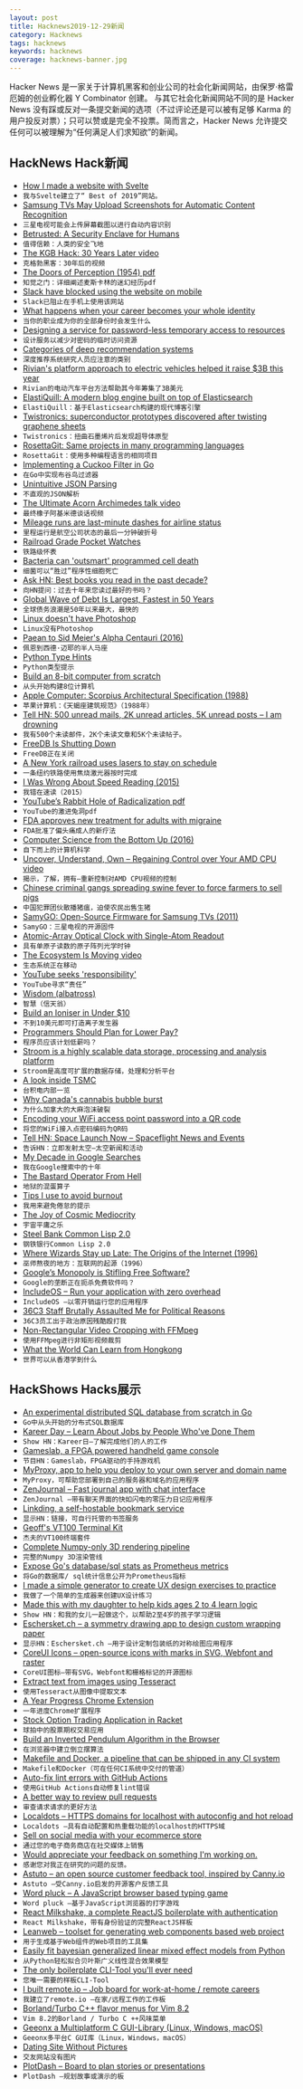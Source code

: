 ```yaml
---
layout: post
title: Hacknews2019-12-29新闻
category: Hacknews
tags: hacknews
keywords: hacknews
coverage: hacknews-banner.jpg
---
```


Hacker News 是一家关于计算机黑客和创业公司的社会化新闻网站，由保罗·格雷厄姆的创业孵化器 Y Combinator 创建。
与其它社会化新闻网站不同的是 Hacker News 没有踩或反对一条提交新闻的选项（不过评论还是可以被有足够 Karma 的用户投反对票）；只可以赞或是完全不投票。简而言之，Hacker News 允许提交任何可以被理解为“任何满足人们求知欲”的新闻。

## HackNews Hack新闻


- [How I made a website with Svelte](https://johanronsse.be/2019/12/28/making-of-best-of-2019/)
- `我与Svelte建立了“ Best of 2019”网站。`
- [Samsung TVs May Upload Screenshots for Automatic Content Recognition](https://www.samsung.com/us/account/privacy-policy/)
- `三星电视可能会上传屏幕截图以进行自动内容识别`
- [Betrusted: A Security Enclave for Humans](https://betrusted.io/)
- `值得信赖：人类的安全飞地`
- [The KGB Hack: 30 Years Later video](https://media.ccc.de/v/36c3-11031-the_kgb_hack_30_years_later)
- `克格勃黑客：30年后的视频`
- [The Doors of Perception (1954) pdf](https://maps.org/images/pdf/books/HuxleyA1954TheDoorsOfPerception.pdf)
- `知觉之门：详细阐述麦斯卡林的迷幻经历pdf`
- [Slack have blocked using the website on mobile](https://twitter.com/twitonatrain/status/1210908608898256896)
- `Slack已阻止在手机上使用该网站`
- [What happens when your career becomes your whole identity](https://hbr.org/2019/12/what-happens-when-your-career-becomes-your-whole-identity)
- `当你的职业成为你的全部身份时会发生什么`
- [Designing a service for password-less temporary access to resources](https://medium.com/@mail_50938/designing-a-service-for-password-less-temporary-access-to-resources-e0bbb5b7a22b)
- `设计服务以减少对密码的临时访问资源`
- [Categories of deep recommendation systems](https://jameskle.com/writes/rec-sys-part-2)
- `深度推荐系统研究人员应注意的类别`
- [Rivian's platform approach to electric vehicles helped it raise $3B this year](https://www.technologyreview.com/s/614995/the-rivian-pickups-real-edge-over-teslas-cybertruck-isnt-its-battery/)
- `Rivian的电动汽车平台方法帮助其今年筹集了3B美元`
- [ElastiQuill: A modern blog engine built on top of Elasticsearch](https://github.com/BigDataBoutique/ElastiQuill)
- `ElastiQuill：基于Elasticsearch构建的现代博客引擎`
- [Twistronics: superconductor prototypes discovered after twisting graphene sheets](https://www.nytimes.com/2019/10/30/science/graphene-physics-superconductor.html)
- `Twistronics：扭曲石墨烯片后发现超导体原型`
- [RosettaGit: Same projects in many programming languages](https://rosettagit.org/)
- `RosettaGit：使用多种编程语言的相同项目`
- [Implementing a Cuckoo Filter in Go](https://medium.com/@meeusdylan/implementing-a-cuckoo-filter-in-go-147a5f1f7a9)
- `在Go中实现布谷鸟过滤器`
- [Unintuitive JSON Parsing](https://nullprogram.com/blog/2019/12/28/)
- `不直观的JSON解析`
- [The Ultimate Acorn Archimedes talk video](https://media.ccc.de/v/36c3-10703-the_ultimate_acorn_archimedes_talk)
- `最终橡子阿基米德谈话视频`
- [Mileage runs are last-minute dashes for airline status](https://www.washingtonpost.com/travel/2019/12/26/mileage-runs-are-last-minute-dashes-airline-status-are-they-worth-it/)
- `里程运行是航空公司状态的最后一分钟破折号`
- [Railroad Grade Pocket Watches](https://vorticwatches.com/blogs/the-vortic-blog/railroad-grade-pocket-watches)
- `铁路级怀表`
- [Bacteria can 'outsmart' programmed cell death](https://phys.org/news/2019-12-bacteria-outsmart-cell-death.html)
- `细菌可以“胜过”程序性细胞死亡`
- [Ask HN: Best books you read in the past decade?](item?id=21900498)
- `向HN提问：过去十年来您读过最好的书吗？`
- [Global Wave of Debt Is Largest, Fastest in 50 Years](https://www.worldbank.org/en/news/press-release/2019/12/19/debt-surge-in-emerging-and-developing-economies-is-largest-fastest-in-50-years)
- `全球债务浪潮是50年以来最大，最快的`
- [Linux doesn't have Photoshop](https://www.hellozee.dev/linux_doesnt_have_photoshop/)
- `Linux没有Photoshop`
- [Paean to Sid Meier's Alpha Centauri (2016)](https://paeantosmac.wordpress.com)
- `佩恩到西德·迈耶的半人马座`
- [Python Type Hints](https://kunigami.blog/2019/12/26/python-type-hints/)
- `Python类型提示`
- [Build an 8-bit computer from scratch](https://eater.net/8bit)
- `从头开始构建8位计算机`
- [Apple Computer: Scorpius Architectural Specification (1988)](https://archive.org/stream/scorpius_architecture#mode/2up)
- `苹果计算机：《天蝎座建筑规范》（1988年）`
- [Tell HN: 500 unread mails, 2K unread articles, 5K unread posts – I am drowning](item?id=21902130)
- `我有500个未读邮件，2K个未读文章和5K个未读帖子。`
- [FreeDB Is Shutting Down](http://www.freedb.org/en/)
- `FreeDB正在关闭`
- [A New York railroad uses lasers to stay on schedule](https://www.thedrive.com/news/31607/choo-choo-pew-pew-how-a-new-york-railroad-uses-scorching-lasers-to-stay-on-schedule)
- `一条纽约铁路使用焦烧激光器按时完成`
- [I Was Wrong About Speed Reading (2015)](https://www.scotthyoung.com/blog/2015/01/19/speed-reading-redo/)
- `我错在速读（2015）`
- [YouTube’s Rabbit Hole of Radicalization pdf](https://arxiv.org/abs/1912.11211)
- `YouTube的激进兔洞pdf`
- [FDA approves new treatment for adults with migraine](https://www.fda.gov/news-events/press-announcements/fda-approves-new-treatment-adults-migraine)
- `FDA批准了偏头痛成人的新疗法`
- [Computer Science from the Bottom Up (2016)](https://www.bottomupcs.com/index.xhtml)
- `自下而上的计算机科学`
- [Uncover, Understand, Own – Regaining Control over Your AMD CPU video](https://media.ccc.de/v/36c3-10942-uncover_understand_own_-_regaining_control_over_your_amd_cpu)
- `揭示，了解，拥有–重新控制对AMD CPU视频的控制`
- [Chinese criminal gangs spreading swine fever to force farmers to sell pigs](https://www.scmp.com/news/china/politics/article/3042122/chinese-criminal-gangs-spreading-african-swine-fever-force)
- `中国犯罪团伙散播猪瘟，迫使农民出售生猪`
- [SamyGO: Open-Source Firmware for Samsung TVs (2011)](https://www.samygo.tv/)
- `SamyGO：三星电视的开源固件`
- [Atomic-Array Optical Clock with Single-Atom Readout](https://journals.aps.org/prx/abstract/10.1103/PhysRevX.9.041052)
- `具有单原子读数的原子阵列光学时钟`
- [The Ecosystem Is Moving video](https://media.ccc.de/v/36c3-11086-the_ecosystem_is_moving)
- `生态系统正在移动`
- [YouTube seeks 'responsibility'](https://www.latimes.com/business/story/2019-12-27/susan-wojcicki-youtube-responsible)
- `YouTube寻求“责任”`
- [Wisdom (albatross)](https://en.wikipedia.org/wiki/Wisdom_(albatross))
- `智慧（信天翁）`
- [Build an Ioniser in Under $10](http://amaldev.blog/build-ioniser-in-under-10-dollars/)
- `不到10美元即可打造离子发生器`
- [Programmers Should Plan for Lower Pay?](https://www.jefftk.com/p/programmers-should-plan-for-lower-pay)
- `程序员应该计划低薪吗？`
- [Stroom is a highly scalable data storage, processing and analysis platform](https://github.com/gchq/stroom)
- `Stroom是高度可扩展的数据存储，处理和分析平台`
- [A look inside TSMC](https://www.economist.com/christmas-specials/2019/12/18/a-look-inside-the-factory-around-which-the-modern-world-turns)
- `台积电内部一览`
- [Why Canada's cannabis bubble burst](https://www.bbc.com/news/world-us-canada-50664578)
- `为什么加拿大的大麻泡沫破裂`
- [Encoding your WiFi access point password into a QR code](https://feeding.cloud.geek.nz/posts/encoding-wifi-access-point-passwords-qr-code/)
- `将您的WiFi接入点密码编码为QR码`
- [Tell HN: Space Launch Now – Spaceflight News and Events](https://spacelaunchnow.me)
- `告诉HN：立即发射太空–太空新闻和活动`
- [My Decade in Google Searches](https://www.nytimes.com/interactive/2019/12/27/opinion/sunday/decade-google-search.html)
- `我在Google搜索中的十年`
- [The Bastard Operator From Hell](http://bofh.bjash.com/)
- `地狱的混蛋算子`
- [Tips I use to avoid burnout](http://addyosmani.com/blog/burnout/)
- `我用来避免倦怠的提示`
- [The Joy of Cosmic Mediocrity](http://nautil.us/issue/79/catalysts/the-joy-of-cosmic-mediocrity)
- `宇宙平庸之乐`
- [Steel Bank Common Lisp 2.0](http://www.sbcl.org/all-news.html?2.0.0#2.0.0)
- `钢铁银行Common Lisp 2.0`
- [Where Wizards Stay up Late: The Origins of the Internet (1996)](https://dl.acm.org/citation.cfm?id=547625)
- `巫师熬夜的地方：互联网的起源（1996）`
- [Google’s Monopoly is Stifling Free Software?](https://medium.com/@byuu_san/googles-monopoly-is-stifling-free-software-e63dea114f39)
- `Google的垄断正在扼杀免费软件吗？`
- [IncludeOS – Run your application with zero overhead](https://www.includeos.org/)
- `IncludeOS –以零开销运行您的应用程序`
- [36C3 Staff Brutally Assaulted Me for Political Reasons](https://vc.gg/blog/36c3-staff-assaulted-me-for-political-reasons.html)
- `36C3员工出于政治原因残酷殴打我`
- [Non-Rectangular Video Cropping with FFMpeg](https://dragonquest64.blogspot.com/2019/11/non-rectangular-video-cropping.html)
- `使用FFMpeg进行非矩形视频裁剪`
- [What the World Can Learn from Hongkong](https://media.ccc.de/v/36c3-10933-what_the_world_can_learn_from_hongkong)
- `世界可以从香港学到什么`


## HackShows Hacks展示

- [ An experimental distributed SQL database from scratch in Go](https://github.com/tomarrell/lbadd)
- `Go中从头开始的分布式SQL数据库`
- [ Kareer Day – Learn About Jobs by People Who've Done Them](https://www.kareerday.com)
- `Show HN：Kareer日–了解完成他们的人的工作`
- [ Gameslab, a FPGA powered handheld game console](https://craigjb.com/2019/11/26/gameslab-overview/)
- `节目HN：Gameslab，FPGA驱动的手持游戏机`
- [ MyProxy, app to help you deploy to your own server and domain name](https://garagescript.github.io/myProxy/)
- `MyProxy，可帮助您部署到自己的服务器和域名的应用程序`
- [ ZenJournal – Fast journal app with chat interface](https://thezenjournal.com)
- `ZenJournal –带有聊天界面的快如闪电的零压力日记应用程序`
- [ Linkding, a self-hostable bookmark service](https://github.com/sissbruecker/linkding)
- `显示HN：链接，可自行托管的书签服务`
- [ Geoff's VT100 Terminal Kit](https://www.tindie.com/products/petrohi/geoffs-vt100-terminal-kit/)
- `杰夫的VT100终端套件`
- [ Complete Numpy-only 3D rendering pipeline](https://github.com/belzebalex/pyWireframeRenderer)
- `完整的Numpy 3D渲染管线`
- [ Expose Go's database/sql stats as Prometheus metrics](https://github.com/dlmiddlecote/sqlstats)
- `将Go的数据库/ sql统计信息公开为Prometheus指标`
- [ I made a simple generator to create UX design exercises to practice](https://fakeclients.com/ux)
- `我做了一个简单的生成器来创建UX设计练习`
- [ Made this with my daughter to help kids ages 2 to 4 learn logic](https://countable.github.io/cats-of-jasnah/)
- `Show HN：和我的女儿一起做这个，以帮助2至4岁的孩子学习逻辑`
- [ Eschersket.ch – a symmetry drawing app to design custom wrapping paper](https://eschersket.ch)
- `显示HN：Eschersket.ch –用于设计定制包装纸的对称绘图应用程序`
- [ CoreUI Icons – open-source icons with marks in SVG, Webfont and raster](https://github.com/coreui/coreui-icons/tree/1.0.0)
- `CoreUI图标–带有SVG，Webfont和栅格标记的开源图标`
- [ Extract text from images using Tesseract](https://github.com/victorqribeiro/ocr)
- `使用Tesseract从图像中提取文本`
- [ A Year Progress Chrome Extension](https://time-progress.francesco.space/)
- `一年进度Chrome扩展程序`
- [ Stock Option Trading Application in Racket](https://github.com/evdubs/renegade-way)
- `球拍中的股票期权交易应用`
- [ Build an Inverted Pendulum Algorithm in the Browser](https://roboton.io/ranking/pendulum)
- `在浏览器中建立倒立摆算法`
- [ Makefile and Docker, a pipeline that can be shipped in any CI system](https://github.com/rosineygp/mkdkr)
- `Makefile和Docker（可在任何CI系统中交付的管道）`
- [ Auto-fix lint errors with GitHub Actions](https://github.com/samuelmeuli/lint-action)
- `使用GitHub Actions自动修复lint错误`
- [ A better way to review pull requests](https://github.com/colinjfw/prhero)
- `审查请求请求的更好方法`
- [ Localdots – HTTPS domains for localhost with autoconfig and hot reload](https://github.com/luisfarzati/localdots)
- `Localdots –具有自动配置和热重载功能的localhost的HTTPS域`
- [ Sell on social media with your ecommerce store](https://mapletechno.com/landing.php?lang=en)
- `通过您的电子商务商店在社交媒体上销售`
- [ Would appreciate your feedback on something I'm working on.](https://news.ycombinator.com/item?id=21897040)
- `感谢您对我正在研究的问题的反馈。`
- [ Astuto – an open source customer feedback tool, inspired by Canny.io](https://github.com/riggraz/astuto)
- `Astuto –受Canny.io启发的开源客户反馈工具`
- [ Word pluck – A JavaScript browser based typing game](https://github.com/knadh/wordpluck)
- `Word pluck –基于JavaScript浏览器的打字游戏`
- [ React Milkshake, a complete ReactJS boilerplate with authentication](https://www.reactmilkshake.com/)
- `React Milkshake，带有身份验证的完整ReactJS样板`
- [ Leanweb – toolset for generating web components based web project](https://github.com/elgs/leanweb)
- `用于生成基于Web组件的Web项目的工具集`
- [ Easily fit bayesian generalized linear mixed effect models from Python](https://github.com/stanbiryukov/sklearn-GLMM)
- `从Python轻松拟合贝叶斯广义线性混合效果模型`
- [ The only boilerplate CLI-Tool you'll ever need](https://github.com/eykrehbein/cook)
- `您唯一需要的样板CLI-Tool`
- [ I built remote.io – Job board for work-at-home / remote careers](https://remote.io)
- `我建立了remote.io –在家/远程工作的工作板`
- [ Borland/Turbo C++ flavor menus for Vim 8.2](https://news.ycombinator.com/item?id=21899923)
- `Vim 8.2的Borland / Turbo C ++风味菜单`
- [ Geeonx a Multiplatform C GUI-Library (Linux, Windows, macOS)](https://www.geeonx.org)
- `Geeonx多平台C GUI库（Linux，Windows，macOS）`
- [ Dating Site Without Pictures](https://ohmyperson.com/)
- `交友网站没有图片`
- [ PlotDash – Board to plan stories or presentations](https://www.producthunt.com/posts/plotdash)
- `PlotDash –规划故事或演示的板`

